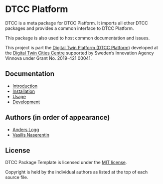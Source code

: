 # DTCC Platform

DTCC is a meta package for DTCC Platform. It imports all other DTCC
packages and provides a common interface to DTCC Platform.

This package is also used to host common documentation and issues.

This project is part the
[Digital Twin Platform (DTCC Platform)](https://gitlab.com/dtcc-platform)
developed at the
[Digital Twin Cities Centre](https://dtcc.chalmers.se/)
supported by Sweden’s Innovation Agency Vinnova under Grant No. 2019-421 00041.

## Documentation

* [Introduction](./docs/introduction.md)
* [Installation](./docs/installation.md)
* [Usage](./docs/usage.md)
* [Development](./docs/development.md)

## Authors (in order of appearance)

* [Anders Logg](http://anders.logg.org)
* [Vasilis Naserentin](https://www.chalmers.se/en/Staff/Pages/vasnas.aspx)

## License

DTCC Package Template is licensed under the
[MIT license](https://opensource.org/licenses/MIT).

Copyright is held by the individual authors as listed at the top of
each source file.
